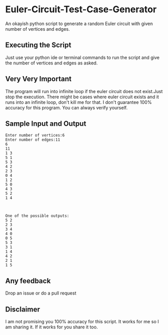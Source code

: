 # Euler-Circuit-Test-Case-Generator
An okayish python script to generate a random Euler circuit with given number of vertices and edges.


## Executing the Script
Just use your python ide or terminal commands to run the script and give the number of vertices and edges as asked.

## Very Very Important
The program will run into infinite loop if the euler circuit does  not exist.Just stop the execution. There might be cases where euler circuit exists and it runs into an infinite loop, don't kill me for that. I don't guarantee 100% accuracy for this program. You can always verify yourself.

## Sample Input and Output
```
Enter number of vertices:6
Enter number of edges:11
6
11
1 3
5 1
5 3
4 2
2 3
0 4
1 2
5 0
4 3
5 2
1 4



One of the possible outputs:
5 2
2 3
3 4
4 0
0 5
5 3
3 1
1 4
4 2
2 1
1 5
```

## Any feedback
Drop an issue or do a pull request


## Disclaimer
I am not promising you 100% accuracy for this script. It works for me so I am sharing it. If it works for you share it too.

